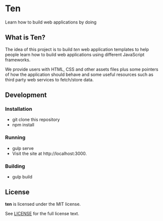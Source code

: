 # Ten

Learn how to build web applications by doing

## What is Ten?

The idea of this project is to build _ten_ web application templates to help
people learn how to build web applications using different JavaScript
frameworks.

We provide users with HTML, CSS and other assets files plus some pointers of how
the application should behave and some useful resources such as third party web
services to fetch/store data.

## Development

### Installation

* git clone this repository
* npm install

### Running

* gulp serve
* Visit the site at http://localhost:3000.

### Building

* gulp build

## License

__ten__ is licensed under the MIT license.

See [LICENSE](LICENSE) for the full license text.
